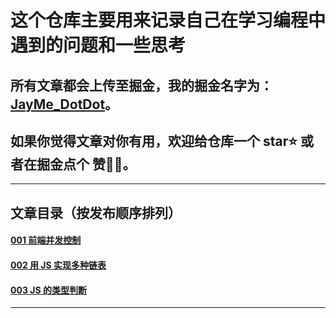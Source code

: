 # 这个仓库主要用来记录自己在学习编程中遇到的问题和一些思考

## 所有文章都会上传至掘金，我的掘金名字为：[JayMe_DotDot](https://juejin.cn/user/4108244301656632)。
## 如果你觉得文章对你有用，欢迎给仓库一个 star⭐️ 或者在掘金点个 赞👍🏻。

---

## 文章目录（按发布顺序排列）

#### [001 前端并发控制](https://github.com/JayMeDotDot/myArticle/blob/main/001%E5%89%8D%E7%AB%AF%E5%B9%B6%E5%8F%91%E6%8E%A7%E5%88%B6/%E5%89%8D%E7%AB%AF%E5%B9%B6%E5%8F%91%E6%8E%A7%E5%88%B6.md)

#### [002 用 JS 实现多种链表](https://github.com/JayMeDotDot/myArticle/blob/main/002%E7%94%A8%20JS%20%E5%AE%9E%E7%8E%B0%E5%A4%9A%E7%A7%8D%E9%93%BE%E8%A1%A8/%E5%9F%BA%E4%BA%8E%E9%93%BE%E8%A1%A8%E5%AE%9E%E7%8E%B0%20LRU%20%E7%BC%93%E5%AD%98%E6%B7%98%E6%B1%B0%E7%AE%97%E6%B3%95.md)

#### [003 JS 的类型判断](https://github.com/JayMeDotDot/myArticle/blob/main/003JS%20%E7%9A%84%E7%B1%BB%E5%9E%8B%E5%88%A4%E6%96%AD/JS%20%E7%9A%84%E7%B1%BB%E5%9E%8B%E5%88%A4%E6%96%AD.md)
---
 